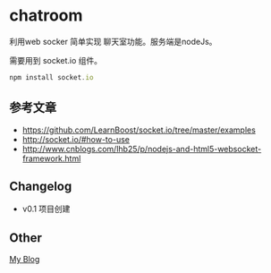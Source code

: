 chatroom
=====

利用web socker 简单实现 聊天室功能。服务端是nodeJs。

需要用到 socket.io 组件。
```js
npm install socket.io
```
## 参考文章
* https://github.com/LearnBoost/socket.io/tree/master/examples
* http://socket.io/#how-to-use
* http://www.cnblogs.com/lhb25/p/nodejs-and-html5-websocket-framework.html

## Changelog
* v0.1 项目创建

## Other
[My Blog](http://www.ghugo.com)

